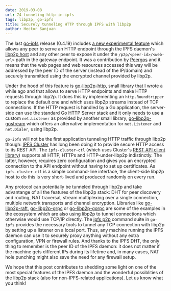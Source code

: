 ```yaml
---
date: 2019-03-08
url: 74-tunneling-http-in-ipfs
tags: libp2p, go-ipfs
title: Securely tunneling HTTP through IPFS with libp2p
author: Hector Sanjuan
---
```


The last [go-ipfs](https://github.com/ipfs/go-ipfs) release (0.4.19) includes
[a new experimental feature](https://github.com/ipfs/go-ipfs/blob/master/docs/experimental-features.md#p2p-http-proxy)
which allows any peer to serve an HTTP endpoint through the IPFS daemon's
[libp2p host](https://libp2p.io) and any other peer to expose it under the
`/p2p/<peer-id>/<web-url>` path in the gateway endpoint. It was a contribution
by [Peergos]( https://peergos.org/) and it means that the web pages and web
resources accessed this way will be addressed by the peer ID of the server
(instead of the IP/domain) and securely transmitted using the encrypted
channel provided by libp2p.

Under the hood of this feature is
[go-libp2p-http](https://github.com/hsanjuan/go-libp2p-http), small library
that I wrote a while ago and that allows to serve HTTP endpoints and make HTTP
requests through libp2p. It does this by implementing an `http.Roundtripper` to
replace the default one and which uses libp2p streams instead of TCP
connections. If the HTTP request is handled by a Go application, the
server-side can use the standard Go HTTP Server stack and it only needs to use
a custom `net.Listener` as provided by another small library,
[go-libp2p-gostream](https://github.com/hsanjuan/go-libp2p-gostream/) which
offers an alternative implementation for `net.Listener` and `net.Dialer`,
using libp2p.

`go-ipfs` will not be the first application tunneling HTTP traffic through
libp2p though: [IPFS Cluster](https://cluster.ipfs.io) has long been doing it
to provide secure HTTP access to its REST API. The `ipfs-cluster-ctl` (which
uses Cluster's
[REST API client library](https://godoc.org/github.com/ipfs/ipfs-cluster/api/rest/client))
supports all HTTP, HTTPs and HTTP-under-libp2p indistinctly. The latter,
however, requires zero configuration and gives you an encrypted connection to
the API endpoint without having to set up certificates. As `ipfs-cluster-ctl`
is a simple command-line interface, the client-side libp2p host to do this is
very short-lived and produced randomly on every run.

Any protocol can potentially be tunneled through libp2p and take advantange of
all the features of the libp2p stack: DHT for peer discovery and routing, NAT
traversal, stream multiplexing over a single connection, multiple network
transports and channel encryption. Libraries like
[go-libp2p-raft](https://github.com/libp2p/go-libp2p-raft),
[go-libp2p-grpc](https://github.com/paralin/go-libp2p-grpc) or
[go-libp2p-gorpc](https://github.com/paralin/go-libp2p-grpc) are some of the
examples in the ecosystem which are also using libp2p to tunnel connections
which otherwise would use TCP/IP directly. The
[ipfs p2p](https://docs.ipfs.io/reference/api/cli/#ipfs-p2p) command suite in
`go-ipfs` provides the necessary tools to tunnel any TCP connection with
libp2p by setting up a listener on a local port. Thus, any machine running the
IPFS daemon can use it to securely proxy anything without any extra
configuration, VPN or firewall rules. And thanks to the IPFS DHT, the only
thing to remember is the peer ID of the IPFS daemon: it does not matter if the
machine gets different IPs during its lifetime and, in many cases, NAT hole
punching might also save the need for any firewall setup.

We hope that this post contributes to shedding some light on one of the most
special features of the IPFS daemon and the wonderful possiblities of the
libp2p stack (also for non-IPFS-related applications). Let us know what you
think!

